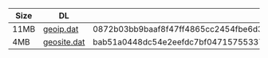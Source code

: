 |    Size   |     DL  | sha512sum |
|  ---  |  ---  |  ---  |
| 11MB | [geoip.dat](https://cdn.jsdelivr.net/gh/googleians/Rules@main/geoip.dat) | 0872b03bb9baaf8f47ff4865cc2454fbe6d37b07f60225b7af01552d948176025f7bc689680b6680af72394ac8493d1dc9a5a681886e2bed3d17af5f9d9c64ae |
| 4MB | [geosite.dat](https://cdn.jsdelivr.net/gh/googleians/Rules@main/geosite.dat) | bab51a0448dc54e2eefdc7bf0471575533728eeed7057b715a3add2df566fb6935e983f05541dfd74d477bc535223165d01065cdf24c26e31c961bdebee11f91 |
